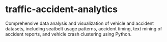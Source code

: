# traffic-accident-analytics
Comprehensive data analysis and visualization of vehicle and accident datasets, including seatbelt usage patterns, accident timing, text mining of accident reports, and vehicle crash clustering using Python.
